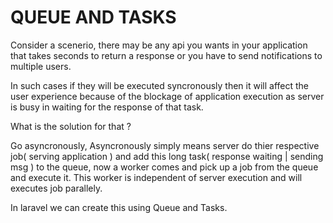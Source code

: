 #                                           QUEUE AND TASKS 

Consider a scenerio, there may be any api you wants in your application that takes seconds to return a response or you have to send notifications to multiple users. 

In such cases if they will be executed syncronously then it will affect the user experience because of the blockage of application execution as server is busy in waiting for the response of that task.

What is the solution for that ?

Go asyncronously, Asyncronously simply means server do thier respective job( serving application ) and add this long task( response waiting | sending msg ) to the queue, now a worker comes and pick up a job from the queue and execute it. This worker is independent of server execution and will executes job parallely.


In laravel we can create this using Queue and Tasks.

